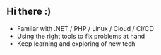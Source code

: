 ## Hi there :)

- Familar with .NET / PHP / Linux / Cloud / CI/CD
- Using the right tools to fix problems at hand
- Keep learning and exploring of new tech

